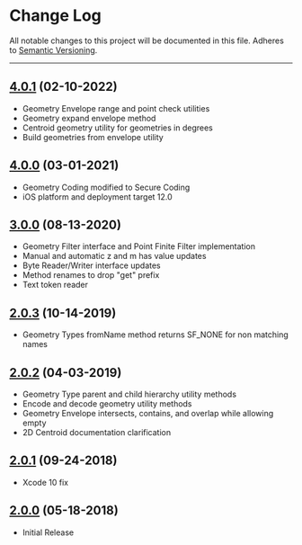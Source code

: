 # Change Log
All notable changes to this project will be documented in this file.
Adheres to [Semantic Versioning](http://semver.org/).

---

## [4.0.1](https://github.com/ngageoint/simple-features-ios/releases/tag/4.0.1) (02-10-2022)

* Geometry Envelope range and point check utilities
* Geometry expand envelope method
* Centroid geometry utility for geometries in degrees
* Build geometries from envelope utility

## [4.0.0](https://github.com/ngageoint/simple-features-ios/releases/tag/4.0.0) (03-01-2021)

* Geometry Coding modified to Secure Coding
* iOS platform and deployment target 12.0

## [3.0.0](https://github.com/ngageoint/simple-features-ios/releases/tag/3.0.0) (08-13-2020)

* Geometry Filter interface and Point Finite Filter implementation
* Manual and automatic z and m has value updates
* Byte Reader/Writer interface updates
* Method renames to drop "get" prefix
* Text token reader

## [2.0.3](https://github.com/ngageoint/simple-features-ios/releases/tag/2.0.3) (10-14-2019)

* Geometry Types fromName method returns SF_NONE for non matching names

## [2.0.2](https://github.com/ngageoint/simple-features-ios/releases/tag/2.0.2) (04-03-2019)

* Geometry Type parent and child hierarchy utility methods
* Encode and decode geometry utility methods
* Geometry Envelope intersects, contains, and overlap while allowing empty
* 2D Centroid documentation clarification

## [2.0.1](https://github.com/ngageoint/simple-features-ios/releases/tag/2.0.1) (09-24-2018)

* Xcode 10 fix

## [2.0.0](https://github.com/ngageoint/simple-features-ios/releases/tag/2.0.0) (05-18-2018)

* Initial Release
